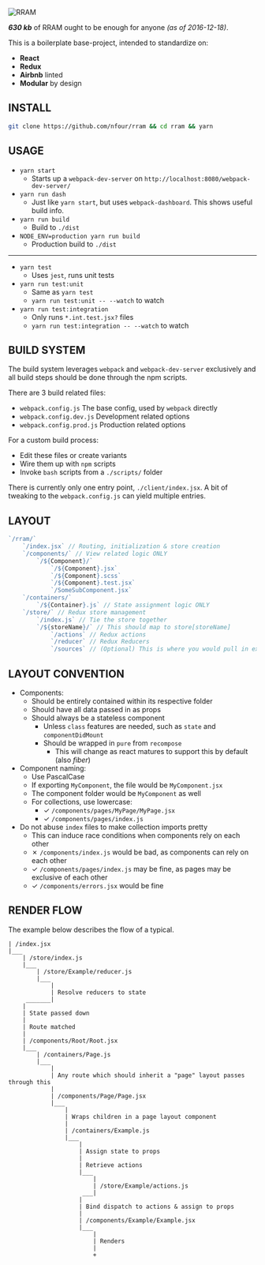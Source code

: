 ![RRAM](http://i.imgur.com/3XyJbkW.png)

**_630 kb_** of RRAM ought to be enough for anyone *(as of 2016-12-18)*.

This is a boilerplate base-project, intended to standardize on:

- **React**
- **Redux**
- **Airbnb** linted
- **Modular** by design

## INSTALL

```bash
git clone https://github.com/nfour/rram && cd rram && yarn
```

## USAGE

- `yarn start`
    - Starts up a `webpack-dev-server` on `http://localhost:8080/webpack-dev-server/`
- `yarn run dash`
    - Just like `yarn start`, but uses `webpack-dashboard`. This shows useful build info.
- `yarn run build`
    - Build to `./dist`
- `NODE_ENV=production yarn run build`
    - Production build to `./dist`

---

- `yarn test`
    - Uses `jest`, runs unit tests
- `yarn run test:unit`
    - Same as `yarn test`
    - `yarn run test:unit -- --watch` to watch
- `yarn run test:integration`
    - Only runs `*.int.test.jsx?` files
    - `yarn run test:integration -- --watch` to watch

## BUILD SYSTEM

The build system leverages `webpack` and `webpack-dev-server` exclusively
and all build steps should be done through the npm scripts.

There are 3 build related files:
- `webpack.config.js` The base config, used by `webpack` directly
- `webpack.config.dev.js` Development related options
- `webpack.config.prod.js` Production related options

For a custom build process:
- Edit these files or create variants
- Wire them up with `npm` scripts
- Invoke `bash` scripts from a `./scripts/` folder

There is currently only one entry point, `./client/index.jsx`. A bit of tweaking
to the `webpack.config.js` can yield multiple entries.

## LAYOUT
```js
`/rram/`
    `/index.jsx` // Routing, initialization & store creation
    `/components/` // View related logic ONLY
        `/${Component}/`
            `/${Component}.jsx`
            `/${Component}.scss`
            `/${Component}.test.jsx`
            `/SomeSubComponent.jsx`
    `/containers/`
        `/${Container}.js` // State assignment logic ONLY
    `/store/` // Redux store management
        `/index.js` // Tie the store together
        `/${storeName}/` // This should map to store[storeName]
            `/actions` // Redux actions
            `/reducer` // Redux Reducers
            `/sources` // (Optional) This is where you would pull in external data
```

## LAYOUT CONVENTION

- Components:
    - Should be entirely contained within its respective folder
    - Should have all data passed in as props
    - Should always be a stateless component
        - Unless `class` features are needed, such as `state` and `componentDidMount`
        - Should be wrapped in `pure` from `recompose`
            - This will change as react matures to support this by default (also _fiber_)
- Component naming:
    - Use PascalCase
    - If exporting `MyComponent`, the file would be `MyComponent.jsx`
    - The component folder would be `MyComponent` as well
    - For collections, use lowercase:
        - ✓ `/components/pages/MyPage/MyPage.jsx`
        - ✓ `/components/pages/index.js`
- Do not abuse `index` files to make collection imports pretty
    - This can induce race conditions when components rely on each other
    - ✗ `/components/index.js` would be bad, as components can rely on each other
    - ✓ `/components/pages/index.js` may be fine, as pages may be exclusive of each other
    - ✓ `/components/errors.jsx` would be fine

## RENDER FLOW

The example below describes the flow of a typical.

```
| /index.jsx
|___
    | /store/index.js
    |___
        | /store/Example/reducer.js
        |___
            |
            | Resolve reducers to state
     _______|
    |
    | State passed down
    |
    | Route matched
    |
    | /components/Root/Root.jsx
    |___
        | /containers/Page.js
        |___
            |
            | Any route which should inherit a "page" layout passes through this
            |
            | /components/Page/Page.jsx
            |___
                |
                | Wraps children in a page layout component
                |
                | /containers/Example.js
                |___
                    |
                    | Assign state to props
                    |
                    | Retrieve actions
                    |___
                        |
                        | /store/Example/actions.js
                     ___|
                    |
                    | Bind dispatch to actions & assign to props
                    |
                    | /components/Example/Example.jsx
                    |___
                        |
                        | Renders
                        |
                        +
```
